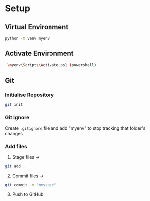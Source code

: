 # Setup

## Virtual Environment
```bash
python -m venv myenv
```

## Activate Environment
```sh
.\myenv\Scripts\Activate.ps1 (powershell)
```

## Git
### Initialise Repository
```bash
git init
```
### Git Ignore
Create `.gitignore` file and add "myenv" to stop tracking that folder's changes

### Add files
1. Stage files -> 
```bash
git add .
```
2. Commit files ->
```bash
git commit -m "message"
```
3. Push to GitHub 